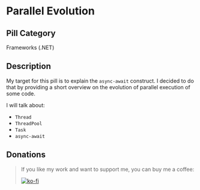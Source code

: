 # Parallel Evolution

## Pill Category

Frameworks (.NET)

## Description

My target for this pill is to explain the `async-await` construct. I decided to do that by providing a short overview on the evolution of parallel execution of some code.

I will talk about:

- `Thread`
- `ThreadPool`
- `Task`
- `async-await`

## Donations

> If you like my work and want to support me, you can buy me a coffee:
>
> [![ko-fi](https://www.ko-fi.com/img/githubbutton_sm.svg)](https://ko-fi.com/Y8Y62EZ8H)